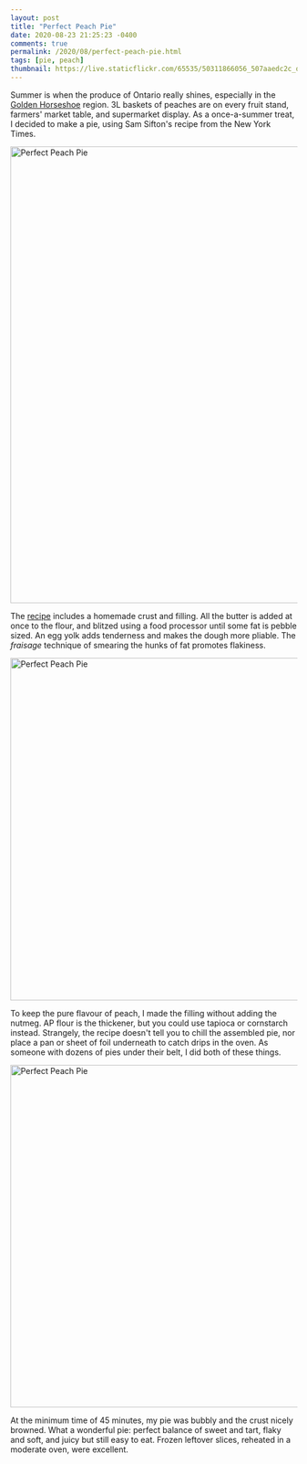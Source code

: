 ```yaml
---
layout: post
title: "Perfect Peach Pie"
date: 2020-08-23 21:25:23 -0400
comments: true
permalink: /2020/08/perfect-peach-pie.html
tags: [pie, peach]
thumbnail: https://live.staticflickr.com/65535/50311866056_507aaedc2c_q.jpg
---
```


Summer is when the produce of Ontario really shines, especially in the 
[Golden Horseshoe](https://en.wikipedia.org/wiki/Golden_Horseshoe) region.
3L baskets of peaches are on every fruit stand, farmers' market table,
and supermarket display. As a once-a-summer treat, I decided to make
a pie, using Sam Sifton's recipe from the New York Times.

<a data-flickr-embed="true" href="https://www.flickr.com/photos/gnuf/50311866416/in/photostream/" title="Perfect Peach Pie"><img src="https://live.staticflickr.com/65535/50311866416_a74706db0f_c.jpg" width="600" height="800" alt="Perfect Peach Pie"></a><script async src="//embedr.flickr.com/assets/client-code.js" charset="utf-8"></script>

The [recipe](https://cooking.nytimes.com/recipes/1017525-perfect-peach-pie)
includes a homemade crust and filling. All the butter is added at once to
the flour, and blitzed using a food processor until some fat is pebble
sized. An egg yolk adds tenderness and makes the dough more pliable.
The _fraisage_ technique of smearing the hunks of fat promotes flakiness.

<a data-flickr-embed="true" href="https://www.flickr.com/photos/gnuf/50311866761/in/photostream/" title="Perfect Peach Pie"><img src="https://live.staticflickr.com/65535/50311866761_0210457f81_c.jpg" width="800" height="600" alt="Perfect Peach Pie"></a><script async src="//embedr.flickr.com/assets/client-code.js" charset="utf-8"></script>

To keep the pure flavour of peach, I made the filling without adding
the nutmeg. AP flour is the thickener, but you could use tapioca or 
cornstarch instead. Strangely, the recipe doesn't tell you to chill
the assembled pie, nor place a pan or sheet of foil underneath to
catch drips in the oven. As someone with dozens of pies under their
belt, I did both of these things.

<a data-flickr-embed="true" href="https://www.flickr.com/photos/gnuf/50311866056/in/photostream/" title="Perfect Peach Pie"><img src="https://live.staticflickr.com/65535/50311866056_507aaedc2c_c.jpg" width="800" height="600" alt="Perfect Peach Pie"></a><script async src="//embedr.flickr.com/assets/client-code.js" charset="utf-8"></script>

At the minimum time of 45 minutes, my pie was bubbly and the crust
nicely browned. What a wonderful pie: perfect balance of sweet and 
tart, flaky and soft, and juicy but still easy to eat. Frozen leftover 
slices, reheated in a moderate oven, were excellent.


